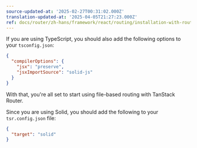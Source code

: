```yaml
---
source-updated-at: '2025-02-27T00:31:02.000Z'
translation-updated-at: '2025-04-05T21:27:23.000Z'
ref: docs/router/zh-hans/framework/react/routing/installation-with-router-cli.md
---
```


[//]: # 'AfterScripts'

If you are using TypeScript, you should also add the following options to your `tsconfig.json`:

```json
{
  "compilerOptions": {
    "jsx": "preserve",
    "jsxImportSource": "solid-js"
  }
}
```

With that, you're all set to start using file-based routing with TanStack Router.

[//]: # 'AfterScripts'
[//]: # 'TargetConfiguration'

Since you are using Solid, you should add the following to your `tsr.config.json` file:

```json
{
  "target": "solid"
}
```

[//]: # 'TargetConfiguration'
